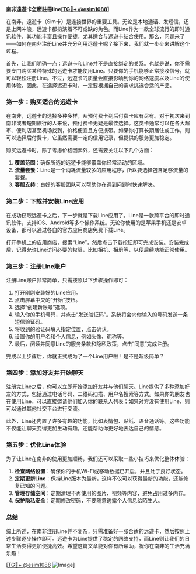 **南非遠遊卡怎麽註冊line[[TG💪+ @esim1088](https://t.me/s/esim1088)]**

在南非，遠遊卡（Sim卡）是连接世界的重要工具。无论是本地通话、发短信，还是上网冲浪，远遊卡都扮演着不可或缺的角色。而Line作为一款全球流行的即时通讯软件，其功能丰富且操作便捷，尤其适合与远遊卡结合使用。那么，问题来了——如何在南非注册Line并充分利用远遊卡呢？接下来，我们就一步步来讲解这个过程。

首先，让我们明确一点：远遊卡和Line并不是直接绑定的关系。也就是说，你不需要专门购买某种特殊的远遊卡才能使用Line。只要你的手机能够正常接收信号，就可以轻松注册Line。不过，远遊卡的质量会直接影响到你的网络速度以及Line的使用体验。因此，在选择远遊卡时，一定要根据自己的需求挑选合适的产品。

### 第一步：购买适合的远遊卡

在南非，远遊卡的选择多种多样，从预付费卡到后付费卡应有尽有。对于初次来到南非或者短期旅行的人来说，预付费卡无疑是最佳选择。这类卡通常可以在各大超市、便利店甚至机场找到，价格便宜且方便携带。如果你打算长期居住或工作，则可以选择后付费卡，它虽然需要一定的信用记录，但提供的服务更加稳定。

购买远遊卡时，除了考虑价格因素外，还需要关注以下几个方面：

1. **覆盖范围**：确保所选的远遊卡能够覆盖你经常活动的区域。
2. **流量套餐**：Line是一个消耗流量较多的应用程序，所以要选择包含足够流量的套餐。
3. **客服支持**：良好的客服团队可以帮助你在遇到问题时快速解决。

### 第二步：下载并安装Line应用

在成功获取远遊卡之后，下一步就是下载Line应用了。Line是一款跨平台的即时通讯软件，支持iOS、Android等多个操作系统。无论你使用的是苹果手机还是安卓设备，都可以通过各自的官方应用商店免费下载Line。

打开手机上的应用商店，搜索“Line”，然后点击下载按钮即可完成安装。安装完成后，记得允许Line访问必要的权限，比如相机、相册等，以便后续功能正常使用。

### 第三步：注册Line账户

注册Line账户非常简单，只需按照以下步骤操作即可：

1. 打开刚刚安装好的Line应用。
2. 点击屏幕中央的“开始”按钮。
3. 选择“创建新账号”选项。
4. 输入你的手机号码，并点击“发送验证码”。系统将会向你输入的号码发送一条短信验证码。
5. 将收到的验证码填入指定位置，点击确认。
6. 设置你的用户名和个人信息，例如头像、昵称等。
7. 最后，阅读并同意Line的服务条款和隐私政策，点击“同意”完成注册。

完成以上步骤后，你就正式成为了一个Line用户啦！是不是超级简单？

### 第四步：添加好友并开始聊天

注册完Line之后，你可以立即开始添加好友并与他们聊天。Line提供了多种添加好友的方式，包括通过电话号码、二维码扫描、用户名搜索等方式。如果你的朋友也在使用Line，可以直接邀请他们加入你的联系人列表；如果对方没有使用Line，则可以通过其他社交平台进行交流。

此外，Line还内置了许多有趣的功能，比如表情包、贴纸、语音通话等。这些功能不仅能让聊天变得更加生动有趣，还能帮助你更好地表达自己的情感。

### 第五步：优化Line体验

为了让Line在南非的使用更加顺畅，我们还可以采取一些小技巧来优化整体体验：

1. **检查网络设置**：确保你的手机Wi-Fi或移动数据已开启，并且处于良好状态。
2. **定期更新Line**：保持Line版本为最新，这样不仅可以获得最新的功能，还能修复已知的问题。
3. **管理存储空间**：定期清理不再使用的图片、视频等内容，避免占用过多内存。
4. **保护隐私安全**：定期修改密码，不要随意透露个人信息给陌生人。

### 总结

综上所述，在南非注册Line并不复杂，只需准备好一张合适的远遊卡，然后按照上述步骤逐步操作即可。远遊卡为Line提供了稳定的网络支持，而Line则让我们的日常生活变得更加便捷高效。希望这篇文章能对你有所帮助，祝你在南非的生活充满乐趣！

[[TG💪+ @esim1088](https://t.me/s/esim1088) ![Image](https://i.postimg.cc/4NQfJmqS/Snipaste-2025-05-13-00-14-12.png)]